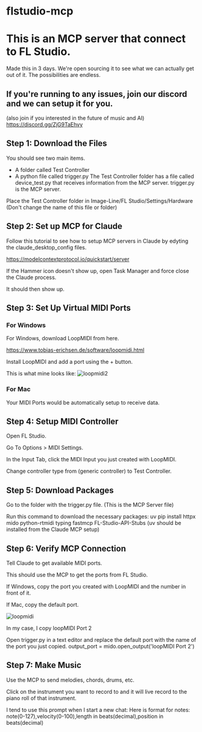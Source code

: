 # flstudio-mcp

# This is an MCP server that connect to FL Studio.
Made this in 3 days. We're open sourcing it to see what we can actually get out of it. The possibilities are endless.

## If you're running to any issues, join our discord and we can setup it for you.
(also join if you interested in the future of music and AI)
https://discord.gg/ZjG9TaEhvy

## Step 1: Download the Files
You should see two main items.

- A folder called Test Controller
- A python file called trigger.py
The Test Controller folder has a file called device_test.py that receives information from the MCP server.
trigger.py is the MCP server.

Place the Test Controller folder in Image-Line/FL Studio/Settings/Hardware (Don't change the name of this file or folder)

## Step 2: Set up MCP for Claude
Follow this tutorial to see how to setup MCP servers in Claude by edyting the claude_desktop_config files.

https://modelcontextprotocol.io/quickstart/server

If the Hammer icon doesn't show up, open Task Manager and force close the Claude process.

It should then show up.

## Step 3: Set Up Virtual MIDI Ports

### For Windows
For Windows, download LoopMIDI from here.

https://www.tobias-erichsen.de/software/loopmidi.html

Install LoopMIDI and add a port using the + button.

This is what mine looks like:
![loopmidi2](https://github.com/user-attachments/assets/fdc2770f-e07a-4b19-824b-56de8a4aa2c3)

### For Mac
Your MIDI Ports would be automatically setup to receive data.

## Step 4: Setup MIDI Controller
Open FL Studio.

Go To Options > MIDI Settings.

In the Input Tab, click the MIDI Input you just created with LoopMIDI.

Change controller type from (generic controller) to Test Controller.

## Step 5: Download Packages
Go to the folder with the trigger.py file. (This is the MCP Server file)

Run this command to download the necessary packages: uv pip install httpx mido python-rtmidi typing fastmcp FL-Studio-API-Stubs
(uv should be installed from the Claude MCP setup)

## Step 6: Verify MCP Connection
Tell Claude to get available MIDI ports.

This should use the MCP to get the ports from FL Studio.

If Windows, copy the port you created with LoopMIDI and the number in front of it.

If Mac, copy the default port.

![loopmidi](https://github.com/user-attachments/assets/a14b0aaa-5127-47c9-b041-fcb5a70339d9)

In my case, I copy loopMIDI Port 2

Open trigger.py in a text editor and replace the default port with the name of the port you just copied.
output_port = mido.open_output('loopMIDI Port 2') 


## Step 7: Make Music

Use the MCP to send melodies, chords, drums, etc.

Click on the instrument you want to record to and it will live record to the piano roll of that instrument.

I tend to use this prompt when I start a new chat: Here is format for notes: note(0-127),velocity(0-100),length in beats(decimal),position in beats(decimal)
